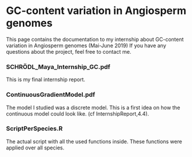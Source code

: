# GC-content variation in Angiosperm genomes
This page contains the documentation to my internship about GC-content variation in Angiosperm genomes (Mai-June 2019)
If you have any questions about the project, feel free to contact me.
### SCHRÖDL_Maya_Internship_GC.pdf
This is my final internship report.
### ContinuousGradientModel.pdf
The model I studied was a discrete model. This is a first idea on how the continuous model could look like. (cf InternshipReport,4.4). 
### ScriptPerSpecies.R
The actual script with all the used functions inside. These functions were applied over all species.
